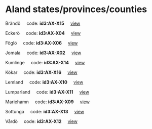 # Aland states/provinces/counties
Brändö&nbsp;&nbsp;&nbsp;&nbsp;&nbsp;code: **id3:AX-X15**&nbsp;&nbsp;&nbsp;&nbsp;&nbsp;[view](../export/geojson/medium/id3/ax/x15.geojson)&nbsp;&nbsp;&nbsp;&nbsp;&nbsp;


Eckerö&nbsp;&nbsp;&nbsp;&nbsp;&nbsp;code: **id3:AX-X04**&nbsp;&nbsp;&nbsp;&nbsp;&nbsp;[view](../export/geojson/medium/id3/ax/x04.geojson)&nbsp;&nbsp;&nbsp;&nbsp;&nbsp;


Föglö&nbsp;&nbsp;&nbsp;&nbsp;&nbsp;code: **id3:AX-X06**&nbsp;&nbsp;&nbsp;&nbsp;&nbsp;[view](../export/geojson/medium/id3/ax/x06.geojson)&nbsp;&nbsp;&nbsp;&nbsp;&nbsp;


Jomala&nbsp;&nbsp;&nbsp;&nbsp;&nbsp;code: **id3:AX-X02**&nbsp;&nbsp;&nbsp;&nbsp;&nbsp;[view](../export/geojson/medium/id3/ax/x02.geojson)&nbsp;&nbsp;&nbsp;&nbsp;&nbsp;


Kumlinge&nbsp;&nbsp;&nbsp;&nbsp;&nbsp;code: **id3:AX-X14**&nbsp;&nbsp;&nbsp;&nbsp;&nbsp;[view](../export/geojson/medium/id3/ax/x14.geojson)&nbsp;&nbsp;&nbsp;&nbsp;&nbsp;


Kökar&nbsp;&nbsp;&nbsp;&nbsp;&nbsp;code: **id3:AX-X16**&nbsp;&nbsp;&nbsp;&nbsp;&nbsp;[view](../export/geojson/medium/id3/ax/x16.geojson)&nbsp;&nbsp;&nbsp;&nbsp;&nbsp;


Lemland&nbsp;&nbsp;&nbsp;&nbsp;&nbsp;code: **id3:AX-X10**&nbsp;&nbsp;&nbsp;&nbsp;&nbsp;[view](../export/geojson/medium/id3/ax/x10.geojson)&nbsp;&nbsp;&nbsp;&nbsp;&nbsp;


Lumparland&nbsp;&nbsp;&nbsp;&nbsp;&nbsp;code: **id3:AX-X11**&nbsp;&nbsp;&nbsp;&nbsp;&nbsp;[view](../export/geojson/medium/id3/ax/x11.geojson)&nbsp;&nbsp;&nbsp;&nbsp;&nbsp;


Mariehamn&nbsp;&nbsp;&nbsp;&nbsp;&nbsp;code: **id3:AX-X09**&nbsp;&nbsp;&nbsp;&nbsp;&nbsp;[view](../export/geojson/medium/id3/ax/x09.geojson)&nbsp;&nbsp;&nbsp;&nbsp;&nbsp;


Sottunga&nbsp;&nbsp;&nbsp;&nbsp;&nbsp;code: **id3:AX-X13**&nbsp;&nbsp;&nbsp;&nbsp;&nbsp;[view](../export/geojson/medium/id3/ax/x13.geojson)&nbsp;&nbsp;&nbsp;&nbsp;&nbsp;


Vårdö&nbsp;&nbsp;&nbsp;&nbsp;&nbsp;code: **id3:AX-X12**&nbsp;&nbsp;&nbsp;&nbsp;&nbsp;[view](../export/geojson/medium/id3/ax/x12.geojson)&nbsp;&nbsp;&nbsp;&nbsp;&nbsp;

